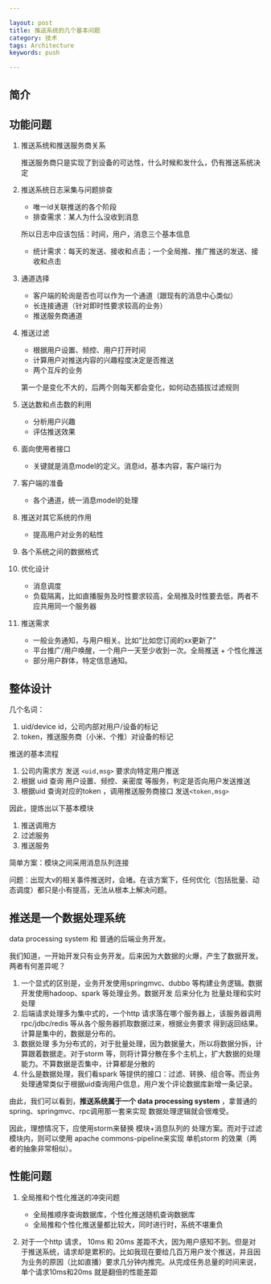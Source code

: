 ```yaml
---

layout: post
title: 推送系统的几个基本问题
category: 技术
tags: Architecture
keywords: push

---
```


## 简介

## 功能问题


1. 推送系统和推送服务商关系
	
	推送服务商只是实现了到设备的可达性，什么时候和发什么，仍有推送系统决定

2. 推送系统日志采集与问题排查
	* 唯一id关联推送的各个阶段
	* 排查需求：某人为什么没收到消息

	所以日志中应该包括：时间，用户，消息三个基本信息
	
	* 统计需求：每天的发送、接收和点击；一个全局推、推广推送的发送、接收和点击

3. 通道选择
	
	* 客户端的轮询是否也可以作为一个通道（跟现有的消息中心类似）
	* 长连接通道（针对即时性要求较高的业务）
	* 推送服务商通道

4. 推送过滤

	* 根据用户设置、频控、用户打开时间
	* 计算用户对推送内容的兴趣程度决定是否推送
	* 两个互斥的业务

	第一个是变化不大的，后两个则每天都会变化，如何动态插拔过滤规则
	
5. 送达数和点击数的利用

	* 分析用户兴趣
	* 评估推送效果
6. 面向使用者接口

	* 关键就是消息model的定义。消息id，基本内容，客户端行为

7. 客户端的准备

	* 各个通道，统一消息model的处理

8. 推送对其它系统的作用

	* 提高用户对业务的粘性

9. 各个系统之间的数据格式
10. 优化设计

	* 消息调度
	* 负载隔离，比如直播服务及时性要求较高，全局推及时性要去低，两者不应共用同一个服务器

11. 推送需求

	* 一般业务通知，与用户相关。比如“比如您订阅的xx更新了”
	* 平台推广/用户唤醒，一个用户一天至少收到一次。全局推送 + 个性化推送
	* 部分用户群体，特定信息通知。

	
## 整体设计

几个名词：

1. uid/device id，公司内部对用户/设备的标记
2. token，推送服务商（小米、个推）对设备的标记

推送的基本流程

1. 公司内需求方 发送 `<uid,msg>` 要求向特定用户推送
2. 根据 uid 查询 用户设置、频控、亲密度 等服务，判定是否向用户发送推送
3. 根据uid 查询对应的token ，调用推送服务商接口 发送`<token,msg>` 

因此，提炼出以下基本模块

1. 推送调用方
2. 过滤服务
3. 推送服务

简单方案：模块之间采用消息队列连接

问题：出现大v的相关事件推送时，会堵。在该方案下，任何优化（包括批量、动态调度）都只是小有提高，无法从根本上解决问题。

## 推送是一个数据处理系统

data processing system 和 普通的后端业务开发。 

我们知道，一开始开发只有业务开发。后来因为大数据的火爆，产生了数据开发。两者有何差异呢？

1. 一个显式的区别是，业务开发使用springmvc、dubbo 等构建业务逻辑。数据开发使用hadoop、spark 等处理业务。数据开发 后来分化为 批量处理和实时处理
2. 后端请求处理多为集中式的，一个http 请求落在哪个服务器上，该服务器调用rpc/jdbc/redis 等从各个服务器抓取数据过来，根据业务要求 得到返回结果。计算是集中的，数据是分布的。
3. 数据处理 多为分布式的，对于批量处理，因为数据量大，所以将数据分拆，计算跟着数据走。对于storm 等，则将计算分散在多个主机上，扩大数据的处理能力。不算数据是否集中，计算都是分散的
4. 什么是数据处理，我们看spark 等提供的接口：过滤、转换、组合等。而业务处理通常类似于根据uid查询用户信息，用户发个评论数据库新增一条记录。

由此，我们可以看到，**推送系统属于一个 data processing system** ，拿普通的spring、springmvc、rpc调用那一套来实现 数据处理逻辑就会很难受。

因此，理想情况下，应使用storm来替换 模块+消息队列的 处理方案。而对于过滤模块内，则可以使用 apache commons-pipeline来实现 单机storm 的效果（两者的抽象非常相似）。



## 性能问题

1. 全局推和个性化推送的冲突问题

	* 全局推顺序查询数据库，个性化推送随机查询数据库
	* 全局推和个性化推送量都比较大，同时进行时，系统不堪重负

2.  对于一个http 请求， 10ms 和 20ms 差距不大，因为用户感知不到。但是对于推送系统，请求却是累积的。比如我现在要给几百万用户发个推送，并且因为业务的原因（比如直播）要求几分钟内推完。从完成任务总量的时间来说，单个请求10ms和20ms 就是翻倍的性能差距